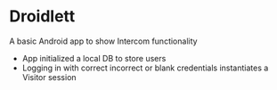 # Droidlett

A basic Android app to show Intercom functionality
- App initialized a local DB to store users
- Logging in with correct incorrect or blank credentials instantiates a Visitor session
